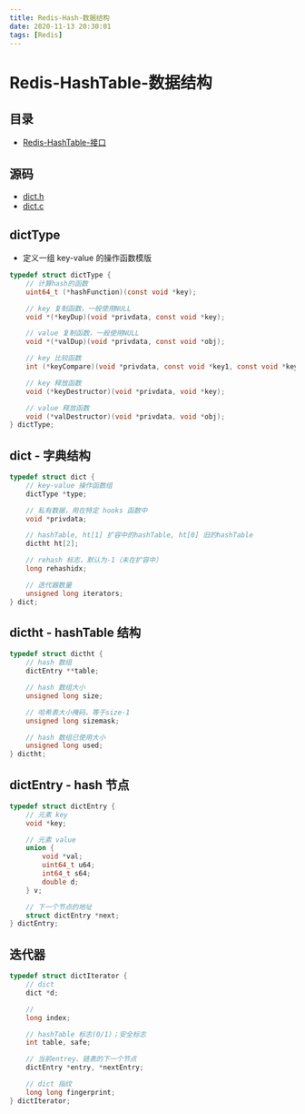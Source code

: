 ```yaml
---
title: Redis-Hash-数据结构
date: 2020-11-13 20:30:01
tags: [Redis]
---
```


# Redis-HashTable-数据结构

## 目录

- [Redis-HashTable-接口](https://lrtz-v.github.io/2020/11/13/Redis-HashTable-Api/)

## 源码

- [dict.h](https://github.com/redis/redis/blob/unstable/src/dict.h)
- [dict.c](https://github.com/redis/redis/blob/unstable/src/dict.c)

## dictType

- 定义一组 key-value 的操作函数模版

```c
typedef struct dictType {
    // 计算hash的函数
    uint64_t (*hashFunction)(const void *key);

    // key 复制函数，一般使用NULL
    void *(*keyDup)(void *privdata, const void *key);

    // value 复制函数，一般使用NULL
    void *(*valDup)(void *privdata, const void *obj);

    // key 比较函数
    int (*keyCompare)(void *privdata, const void *key1, const void *key2);

    // key 释放函数
    void (*keyDestructor)(void *privdata, void *key);

    // value 释放函数
    void (*valDestructor)(void *privdata, void *obj);
} dictType;
```

## dict - 字典结构

```c
typedef struct dict {
    // key-value 操作函数组
    dictType *type;

    // 私有数据，用在特定 hooks 函数中
    void *privdata;

    // hashTable, ht[1] 扩容中的hashTable, ht[0] 旧的hashTable
    dictht ht[2];

    // rehash 标志，默认为-1（未在扩容中）
    long rehashidx;

    // 迭代器数量
    unsigned long iterators;
} dict;
```

## dictht - hashTable 结构

```c
typedef struct dictht {
    // hash 数组
    dictEntry **table;

    // hash 数组大小
    unsigned long size;

    // 哈希表大小掩码，等于size-1
    unsigned long sizemask;

    // hash 数组已使用大小
    unsigned long used;
} dictht;
```

## dictEntry - hash 节点

```c
typedef struct dictEntry {
    // 元素 key
    void *key;

    // 元素 value
    union {
        void *val;
        uint64_t u64;
        int64_t s64;
        double d;
    } v;

    // 下一个节点的地址
    struct dictEntry *next;
} dictEntry;
```

## 迭代器

```c
typedef struct dictIterator {
    // dict
    dict *d;

    //
    long index;

    // hashTable 标志(0/1)；安全标志
    int table, safe;

    // 当前entrey、链表的下一个节点
    dictEntry *entry, *nextEntry;

    // dict 指纹
    long long fingerprint;
} dictIterator;
```
